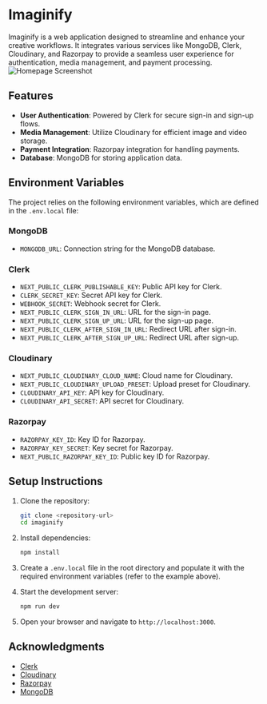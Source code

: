 # Imaginify

Imaginify is a web application designed to streamline and enhance your creative workflows. It integrates various services like MongoDB, Clerk, Cloudinary, and Razorpay to provide a seamless user experience for authentication, media management, and payment processing.
![Homepage Screenshot](assets/images/Homepage.png)
## Features

- **User Authentication**: Powered by Clerk for secure sign-in and sign-up flows.
- **Media Management**: Utilize Cloudinary for efficient image and video storage.
- **Payment Integration**: Razorpay integration for handling payments.
- **Database**: MongoDB for storing application data.

## Environment Variables

The project relies on the following environment variables, which are defined in the `.env.local` file:

### MongoDB
- `MONGODB_URL`: Connection string for the MongoDB database.

### Clerk
- `NEXT_PUBLIC_CLERK_PUBLISHABLE_KEY`: Public API key for Clerk.
- `CLERK_SECRET_KEY`: Secret API key for Clerk.
- `WEBHOOK_SECRET`: Webhook secret for Clerk.
- `NEXT_PUBLIC_CLERK_SIGN_IN_URL`: URL for the sign-in page.
- `NEXT_PUBLIC_CLERK_SIGN_UP_URL`: URL for the sign-up page.
- `NEXT_PUBLIC_CLERK_AFTER_SIGN_IN_URL`: Redirect URL after sign-in.
- `NEXT_PUBLIC_CLERK_AFTER_SIGN_UP_URL`: Redirect URL after sign-up.

### Cloudinary
- `NEXT_PUBLIC_CLOUDINARY_CLOUD_NAME`: Cloud name for Cloudinary.
- `NEXT_PUBLIC_CLOUDINARY_UPLOAD_PRESET`: Upload preset for Cloudinary.
- `CLOUDINARY_API_KEY`: API key for Cloudinary.
- `CLOUDINARY_API_SECRET`: API secret for Cloudinary.

### Razorpay
- `RAZORPAY_KEY_ID`: Key ID for Razorpay.
- `RAZORPAY_KEY_SECRET`: Key secret for Razorpay.
- `NEXT_PUBLIC_RAZORPAY_KEY_ID`: Public key ID for Razorpay.

## Setup Instructions

1. Clone the repository:
   ```bash
   git clone <repository-url>
   cd imaginify
   ```

2. Install dependencies:
   ```bash
   npm install
   ```

3. Create a `.env.local` file in the root directory and populate it with the required environment variables (refer to the example above).

4. Start the development server:
   ```bash
   npm run dev
   ```

5. Open your browser and navigate to `http://localhost:3000`.

## Acknowledgments

- [Clerk](https://clerk.dev)
- [Cloudinary](https://cloudinary.com)
- [Razorpay](https://razorpay.com)
- [MongoDB](https://www.mongodb.com)
